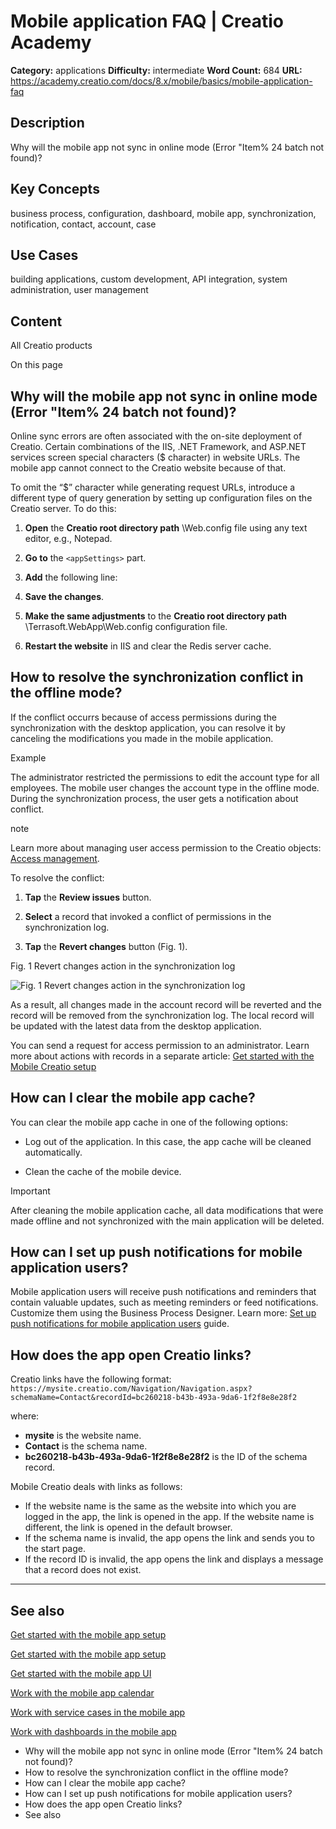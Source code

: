 # Mobile application FAQ | Creatio Academy

**Category:** applications **Difficulty:** intermediate **Word Count:** 684
**URL:**
https://academy.creatio.com/docs/8.x/mobile/basics/mobile-application-faq

## Description

Why will the mobile app not sync in online mode (Error "Item% 24 batch not
found)?

## Key Concepts

business process, configuration, dashboard, mobile app, synchronization,
notification, contact, account, case

## Use Cases

building applications, custom development, API integration, system
administration, user management

## Content

All Creatio products

On this page

## Why will the mobile app not sync in online mode (Error "Item% 24 batch not found)?​

Online sync errors are often associated with the on-site deployment of Creatio.
Certain combinations of the IIS, .NET Framework, and ASP.NET services screen
special characters ($ character) in website URLs. The mobile app cannot connect
to the Creatio website because of that.

To omit the “$” character while generating request URLs, introduce a different
type of query generation by setting up configuration files on the Creatio
server. To do this:

1. **Open** the **Creatio root directory path** \Web.config file using any text
   editor, e.g., Notepad.

2. **Go to** the `<appSettings>` part.

3. **Add** the following line:

   <add key="aspnet:UseLegacyRequestUrlGeneration" value="true" />  


4. **Save the changes**.

5. **Make the same adjustments** to the **Creatio root directory path**
   \Terrasoft.WebApp\Web.config configuration file.

6. **Restart the website** in IIS and clear the Redis server cache.

## How to resolve the synchronization conflict in the offline mode?​

If the conflict occurrs because of access permissions during the synchronization
with the desktop application, you can resolve it by canceling the modifications
you made in the mobile application.

Example

The administrator restricted the permissions to edit the account type for all
employees. The mobile user changes the account type in the offline mode. During
the synchronization process, the user gets a notification about conflict.

note

Learn more about managing user access permission to the Creatio objects:
[Access management](https://academy.creatio.com/docs/8.x/setup-and-administration/category/access-management).

To resolve the conflict:

1. **Tap** the **Review issues** button.

2. **Select** a record that invoked a conflict of permissions in the
   synchronization log.

3. **Tap** the **Revert changes** button (Fig. 1).

Fig. 1 Revert changes action in the synchronization log

![Fig. 1 Revert changes action in the synchronization log](https://d3a7ykdi65m4cy.cloudfront.net/ac-en/s3fs-public/images/Platform_basics/mobile_faq/scr_permission_conflict.png)

As a result, all changes made in the account record will be reverted and the
record will be removed from the synchronization log. The local record will be
updated with the latest data from the desktop application.

You can send a request for access permission to an administrator. Learn more
about actions with records in a separate article:
[Get started with the Mobile Creatio setup](https://academy.creatio.com/documents?id=1920#title-773-6)

## How can I clear the mobile app cache?​

You can clear the mobile app cache in one of the following options:

- Log out of the application. In this case, the app cache will be cleaned
  automatically.

- Clean the cache of the mobile device.

Important

After cleaning the mobile application cache, all data modifications that were
made offline and not synchronized with the main application will be deleted.

## How can I set up push notifications for mobile application users?​

Mobile application users will receive push notifications and reminders that
contain valuable updates, such as meeting reminders or feed notifications.
Customize them using the Business Process Designer. Learn more:
[Set up push notifications for mobile application users](https://academy.creatio.com/documents?id=2360)
guide.

## How does the app open Creatio links?​

Creatio links have the following format:
`https://mysite.creatio.com/Navigation/Navigation.aspx?schemaName=Contact&recordId=bc260218-b43b-493a-9da6-1f2f8e8e28f2`

where:

- **mysite** is the website name.
- **Contact** is the schema name.
- **bc260218-b43b-493a-9da6-1f2f8e8e28f2** is the ID of the schema record.

Mobile Creatio deals with links as follows:

- If the website name is the same as the website into which you are logged in
  the app, the link is opened in the app. If the website name is different, the
  link is opened in the default browser.
- If the schema name is invalid, the app opens the link and sends you to the
  start page.
- If the record ID is invalid, the app opens the link and displays a message
  that a record does not exist.

---

## See also​

[Get started with the mobile app setup](https://academy.creatio.com/documents?id=1945)

[Get started with the mobile app setup](https://academy.creatio.com/documents?id=1945)

[Get started with the mobile app UI](https://academy.creatio.com/documents?id=1955)

[Work with the mobile app calendar](https://academy.creatio.com/documents?id=2300)

[Work with service cases in the mobile app](https://academy.creatio.com/documents?id=2315)

[Work with dashboards in the mobile app](https://academy.creatio.com/documents?id=2314)

- Why will the mobile app not sync in online mode (Error "Item% 24 batch not
  found)?
- How to resolve the synchronization conflict in the offline mode?
- How can I clear the mobile app cache?
- How can I set up push notifications for mobile application users?
- How does the app open Creatio links?
- See also
